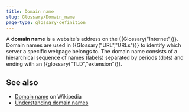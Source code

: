 ```yaml
---
title: Domain name
slug: Glossary/Domain_name
page-type: glossary-definition
---
```




A **domain name** is a website's address on the {{Glossary("Internet")}}. Domain names are used in {{Glossary("URL","URLs")}} to identify which server a specific webpage belongs to. The domain name consists of a hierarchical sequence of names (labels) separated by periods (dots) and ending with an {{glossary("TLD","extension")}}.

## See also

- [Domain name](https://en.wikipedia.org/wiki/Domain_name) on Wikipedia
- [Understanding domain names](/Learn/Common_questions/Web_mechanics/What_is_a_domain_name)
